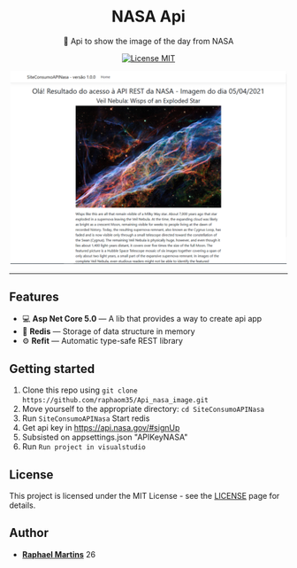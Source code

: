 <h1 align="center">
<br>
NASA Api
</h1>
<p align="center">
🚀 Api to show the image of the day from NASA
</p>

<p align="center">
  <a href="https://opensource.org/licenses/MIT">
    <img src="https://img.shields.io/badge/License-MIT-blue.svg" alt="License MIT">
  </a>
</p>

<div align="center">
<img src="/api_.PNG" width="500" />

</div>

<hr />

## Features

- 💻 **Asp Net Core  5.0** — A lib that provides a way to create api app
- 🎲 **Redis** — Storage of data structure in memory
- ⚙ **Refit** —  Automatic type-safe REST library


## Getting started

1. Clone this repo using `git clone https://github.com/raphaom35/Api_nasa_image.git`
2. Move yourself to the appropriate directory: `cd SiteConsumoAPINasa`<br />
3. Run `SiteConsumoAPINasa` Start redis<br />
4. Get api key in https://api.nasa.gov/#signUp
6. Subsisted on appsettings.json "APIKeyNASA"
6. Run `Run project in visualstudio`


## License

This project is licensed under the MIT License - see the [LICENSE](https://opensource.org/licenses/MIT) page for details.

## Author

- [**Raphael Martins**](https://www.linkedin.com/in/raphaelmartinsdev) 26 
